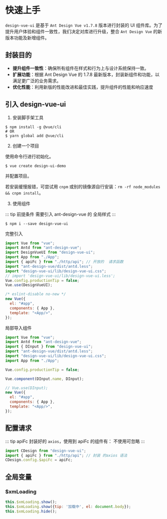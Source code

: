 # 快速上手

`design-vue-ui` 是基于 `Ant Design Vue v1.7.8` 版本进行封装的 UI 组件库。为了提升用户体验和组件一致性，我们决定对库进行升级，整合 `Ant Design Vue` 的新版本功能及新增组件。

## 封装目的

- **提升组件一致性**：确保所有组件在样式和行为上与设计系统保持一致。
- **扩展功能**：根据 Ant Design Vue 的 1.7.8 最新版本，封装新组件和功能，以满足更广泛的业务需求。
- **优化性能**：利用新版的性能改进和最佳实践，提升组件的性能和响应速度

## 引入 design-vue-ui

1. 安装脚手架工具

```
$ npm install -g @vue/cli
# OR
$ yarn global add @vue/cli
```

2. 创建一个项目

使用命令行进行初始化。

```
$ vue create design-ui-demo
```

并配置项目。

若安装缓慢报错，可尝试用 `cnpm` 或别的镜像源自行安装：`rm -rf node_modules && cnpm install`。

3. 使用组件

::: tip 前提条件
需要引入 ant-design-vue 的 全局样式
:::

```
$ npm i --save design-vue-ui
```

完整引入

```js
import Vue from "vue";
import Antd from "ant-design-vue";
import DesignVueUI from "design-vue-ui";
import App from "./App";
import { apiFc } from "./http/api"; // 开放的  请求函数
import "ant-design-vue/dist/antd.less";
import "design-vue-ui/lib/design-vue-ui.css";
// import 'design-vue-ui/lib/design-vue-ui.less';
Vue.config.productionTip = false;
Vue.use(DesignVueUI);

/* eslint-disable no-new */
new Vue({
  el: "#app",
  components: { App },
  template: "<App/>",
});
```

局部导入组件

```js
import Vue from "vue";
import Antd from "ant-design-vue";
import { DInput } from "design-vue-ui";
import "ant-design-vue/dist/antd.less";
import "design-vue-ui/lib/design-vue-ui.css";
import App from "./App";

Vue.config.productionTip = false;

Vue.component(DInput.name, DInput);

// Vue.use(DInput);
new Vue({
  el: "#app",
  components: { App },
  template: "<App/>",
});
```

## 配置请求

::: tip apiFc
封装好的 `axios`，使用到 apiFc 的组件有： 
不使用可忽略
:::

```js
import CDesign from "design-vue-ui";
import { apiFc } from "./http/api"; // 封装 的axios 语法
CDesign.config.$apiFc = apiFc;
```

## 全局变量

### $xmLoading

```js
this.$xmLoading.show();
this.$xmLoading.show({tip: '加载中', el: document.body});
this.$xmLoading.hide();
```